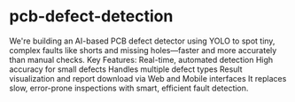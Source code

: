 # pcb-defect-detection

We're building an AI-based PCB defect detector using YOLO to spot tiny, complex faults like shorts and missing holes—faster and more accurately than manual checks.
Key Features:
Real-time, automated detection
High accuracy for small defects
Handles multiple defect types
Result visualization and report download via Web and Mobile interfaces
It replaces slow, error-prone inspections with smart, efficient fault detection.
